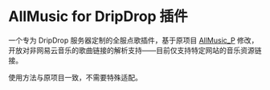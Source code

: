# AllMusic for DripDrop 插件

一个专为 DripDrop 服务器定制的全服点歌插件，基于原项目 [AllMusic_P](https://github.com/HeartAge/AllMusic_P) 修改，开放对非网易云音乐的歌曲链接的解析支持——目前仅支持特定网站的音乐资源链接。

使用方法与原项目一致，不需要特殊适配。
